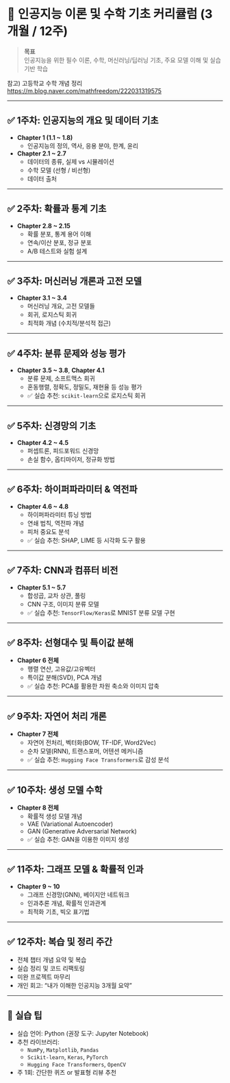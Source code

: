 # 🧠 인공지능 이론 및 수학 기초 커리큘럼 (3개월 / 12주)

> **목표**  
> 인공지능을 위한 필수 이론, 수학, 머신러닝/딥러닝 기초, 주요 모델 이해 및 실습 기반 학습

참고) 고등학교 수학 개념 정리
https://m.blog.naver.com/mathfreedom/222031319575

---

## ✅ 1주차: 인공지능의 개요 및 데이터 기초
- **Chapter 1 (1.1 ~ 1.8)**
  - 인공지능의 정의, 역사, 응용 분야, 한계, 윤리
- **Chapter 2.1 ~ 2.7**
  - 데이터의 종류, 실제 vs 시뮬레이션
  - 수학 모델 (선형 / 비선형)
  - 데이터 출처

---

## ✅ 2주차: 확률과 통계 기초
- **Chapter 2.8 ~ 2.15**
  - 확률 분포, 통계 용어 이해
  - 연속/이산 분포, 정규 분포
  - A/B 테스트와 실험 설계

---

## ✅ 3주차: 머신러닝 개론과 고전 모델
- **Chapter 3.1 ~ 3.4**
  - 머신러닝 개요, 고전 모델들
  - 회귀, 로지스틱 회귀
  - 최적화 개념 (수치적/분석적 접근)

---

## ✅ 4주차: 분류 문제와 성능 평가
- **Chapter 3.5 ~ 3.8**, **Chapter 4.1**
  - 분류 문제, 소프트맥스 회귀
  - 혼동행렬, 정확도, 정밀도, 재현율 등 성능 평가
  - ✅ 실습 추천: `scikit-learn`으로 로지스틱 회귀

---

## ✅ 5주차: 신경망의 기초
- **Chapter 4.2 ~ 4.5**
  - 퍼셉트론, 피드포워드 신경망
  - 손실 함수, 옵티마이저, 정규화 방법

---

## ✅ 6주차: 하이퍼파라미터 & 역전파
- **Chapter 4.6 ~ 4.8**
  - 하이퍼파라미터 튜닝 방법
  - 연쇄 법칙, 역전파 개념
  - 피처 중요도 분석
  - ✅ 실습 추천: SHAP, LIME 등 시각화 도구 활용

---

## ✅ 7주차: CNN과 컴퓨터 비전
- **Chapter 5.1 ~ 5.7**
  - 합성곱, 교차 상관, 풀링
  - CNN 구조, 이미지 분류 모델
  - ✅ 실습 추천: `TensorFlow/Keras`로 MNIST 분류 모델 구현

---

## ✅ 8주차: 선형대수 및 특이값 분해
- **Chapter 6 전체**
  - 행렬 연산, 고유값/고유벡터
  - 특이값 분해(SVD), PCA 개념
  - ✅ 실습 추천: PCA를 활용한 차원 축소와 이미지 압축

---

## ✅ 9주차: 자연어 처리 개론
- **Chapter 7 전체**
  - 자연어 전처리, 벡터화(BOW, TF-IDF, Word2Vec)
  - 순차 모델(RNN), 트랜스포머, 어텐션 메커니즘
  - ✅ 실습 추천: `Hugging Face Transformers`로 감성 분석

---

## ✅ 10주차: 생성 모델 수학
- **Chapter 8 전체**
  - 확률적 생성 모델 개념
  - VAE (Variational Autoencoder)
  - GAN (Generative Adversarial Network)
  - ✅ 실습 추천: GAN을 이용한 이미지 생성

---

## ✅ 11주차: 그래프 모델 & 확률적 인과
- **Chapter 9 ~ 10**
  - 그래프 신경망(GNN), 베이지안 네트워크
  - 인과추론 개념, 확률적 인과관계
  - 최적화 기초, 빅오 표기법

---

## ✅ 12주차: 복습 및 정리 주간
- 전체 챕터 개념 요약 및 복습
- 실습 정리 및 코드 리팩토링
- 미완 프로젝트 마무리
- 개인 회고: “내가 이해한 인공지능 3개월 요약”

---

## 📌 실습 팁
- 실습 언어: Python (권장 도구: Jupyter Notebook)
- 추천 라이브러리:
  - `NumPy`, `Matplotlib`, `Pandas`
  - `Scikit-learn`, `Keras`, `PyTorch`
  - `Hugging Face Transformers`, `OpenCV`
- 주 1회: 간단한 퀴즈 or 발표형 리뷰 추천

